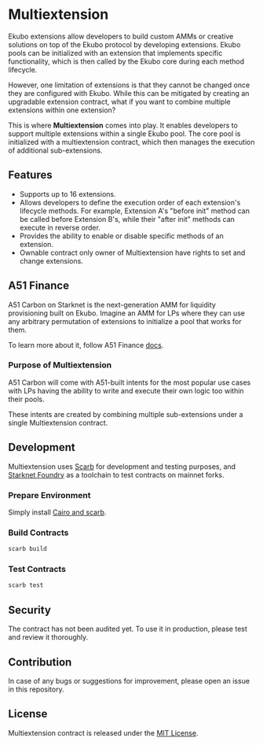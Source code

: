 # Multiextension

Ekubo extensions allow developers to build custom AMMs or creative solutions on top of the Ekubo protocol by developing extensions. Ekubo pools can be initialized with an extension that implements specific functionality, which is then called by the Ekubo core during each method lifecycle.

However, one limitation of extensions is that they cannot be changed once they are configured with Ekubo. While this can be mitigated by creating an upgradable extension contract, what if you want to combine multiple extensions within one extension?

This is where **Multiextension** comes into play. It enables developers to support multiple extensions within a single Ekubo pool. The core pool is initialized with a multiextension contract, which then manages the execution of additional sub-extensions.

## Features

- Supports up to 16 extensions.
- Allows developers to define the execution order of each extension's lifecycle methods. For example, Extension A's "before init" method can be called before Extension B's, while their "after init" methods can execute in reverse order.
- Provides the ability to enable or disable specific methods of an extension.
- Ownable contract only owner of Multiextension have rights to set and change extensions.

## A51 Finance

A51 Carbon on Starknet is the next-generation AMM for liquidity provisioning built on Ekubo. Imagine an AMM for LPs where they can use any arbitrary permutation of extensions to initialize a pool that works for them.

To learn more about it, follow A51 Finance [docs](https://docs.a51.finance/carbon).

### Purpose of Multiextension

A51 Carbon will come with A51-built intents for the most popular use cases with LPs having the ability to write and execute their own logic too within their pools.

These intents are created by combining multiple sub-extensions under a single Multiextension contract.

## Development

Multiextension uses [Scarb](https://docs.swmansion.com/scarb/docs) for development and testing purposes, and [Starknet Foundry](https://foundry-rs.github.io/starknet-foundry/index.html) as a toolchain to test contracts on mainnet forks.

### Prepare Environment

Simply install [Cairo and scarb](https://docs.swmansion.com/scarb/download).

### Build Contracts

```bash
scarb build
```

### Test Contracts

```bash
scarb test
```

## Security

The contract has not been audited yet. To use it in production, please test and review it thoroughly.

## Contribution

In case of any bugs or suggestions for improvement, please open an issue in this repository.

## License

Multiextension contract is released under the [MIT License](https://github.com/a51finance/multiextension-ekubo/blob/main/LICENSE).
